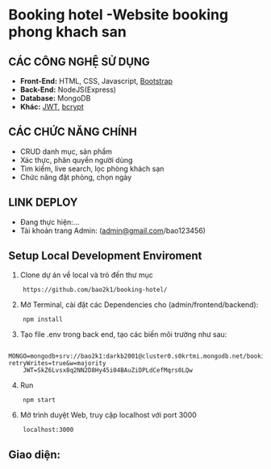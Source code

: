 
# Booking hotel -Website booking phong khach san
## CÁC CÔNG NGHỆ SỬ DỤNG

- **Front-End:** HTML, CSS, Javascript, [Bootstrap](https://getbootstrap.com/)
- **Back-End:** NodeJS(Express)
- **Database:** MongoDB
- **Khác:** [JWT](https://jwt.io/), [bcrypt](https://www.npmjs.com/package/bcrypt)
## CÁC CHỨC NĂNG CHÍNH

- CRUD danh mục, sản phẩm
- Xác thực, phân quyền người dùng
- Tìm kiếm, live search, lọc phòng khách sạn
- Chức năng đặt phòng, chọn ngày

## LINK DEPLOY
- Đang thực hiện:...
- Tài khoản trang Admin: (admin@gmail.com/bao123456)

## Setup Local Development Enviroment

1. Clone dự án về local và trỏ đến thư mục

```
    https://github.com/bao2k1/booking-hotel/
```

2. Mở Terminal, cài đặt các Dependencies cho (admin/frontend/backend):

```
    npm install
```

3. Tạo file .env trong back end, tạo các biến môi trường như sau:
   
```
    MONGO=mongodb+srv://bao2k1:darkb2001@cluster0.s0krtmi.mongodb.net/booking?retryWrites=true&w=majority
    JWT=SkZ6Lvsx8q2NN2D8Hy45i04BAuZiDPLdCefMqrs0LQw
```

4. Run

```
    npm start
```

6. Mở trình duyệt Web, truy cập localhost với port 3000

```
    localhost:3000
```

## Giao diện:

